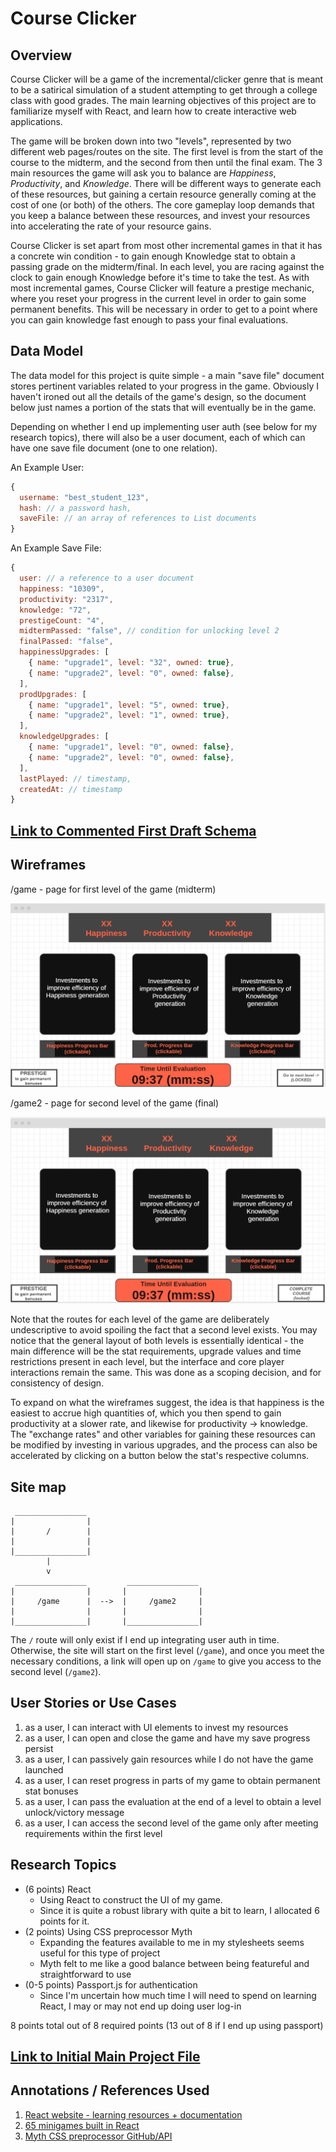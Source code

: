 # Course Clicker

## Overview

Course Clicker will be a game of the incremental/clicker genre that is meant to be a satirical simulation of a student attempting to get through a college class with good grades. The main learning objectives of this project are to familiarize myself with React, and learn how to create interactive web applications.

The game will be broken down into two "levels", represented by two different web pages/routes on the site. The first level is from the start of the course to the midterm, and the second from then until the final exam. The 3 main resources the game will ask you to balance are *Happiness*, *Productivity*, and *Knowledge*. There will be different ways to generate each of these resources, but gaining a certain resource generally coming at the cost of one (or both) of the others. The core gameplay loop demands that you keep a balance between these resources, and invest your resources into accelerating the rate of your resource gains. 

Course Clicker is set apart from most other incremental games in that it has a concrete win condition - to gain enough Knowledge stat to obtain a passing grade on the midterm/final. In each level, you are racing against the clock to gain enough Knowledge before it's time to take the test. As with most incremental games, Course Clicker will feature a prestige mechanic, where you reset your progress in the current level in order to gain some permanent benefits. This will be necessary in order to get to a point where you can gain knowledge fast enough to pass your final evaluations.

## Data Model

The data model for this project is quite simple - a main "save file" document stores pertinent variables related to your progress in the game. Obviously I haven't ironed out all the details of the game's design, so the document below just names a portion of the stats that will eventually be in the game.

Depending on whether I end up implementing user auth (see below for my research topics), there will also be a user document, each of which can have one save file document (one to one relation).

An Example User:

```javascript
{
  username: "best_student_123",
  hash: // a password hash,
  saveFile: // an array of references to List documents
}
```

An Example Save File:

```javascript
{
  user: // a reference to a user document
  happiness: "10309",
  productivity: "2317",
  knowledge: "72",
  prestigeCount: "4",
  midtermPassed: "false", // condition for unlocking level 2
  finalPassed: "false",
  happinessUpgrades: [
    { name: "upgrade1", level: "32", owned: true},
    { name: "upgrade2", level: "0", owned: false},
  ],
  prodUpgrades: [
    { name: "upgrade1", level: "5", owned: true},
    { name: "upgrade2", level: "1", owned: true},
  ],
  knowledgeUpgrades: [
    { name: "upgrade1", level: "0", owned: false},
    { name: "upgrade2", level: "0", owned: false},
  ],
  lastPlayed: // timestamp,
  createdAt: // timestamp
}
```

## [Link to Commented First Draft Schema](db.js) 

## Wireframes

/game - page for first level of the game (midterm)

![game level 1](documentation/game.png)

/game2 - page for second level of the game (final)

![game level 2](documentation/game2.png)

Note that the routes for each level of the game are deliberately undescriptive to avoid spoiling the fact that a second level exists. You may notice that the general layout of both levels is essentially identical - the main difference will be the stat requirements, upgrade values and time restrictions present in each level, but the interface and core player interactions remain the same. This was done as a scoping decision, and for consistency of design.

To expand on what the wireframes suggest, the idea is that happiness is the easiest to accrue high quantities of, which you then spend to gain productivity at a slower rate, and likewise for productivity -> knowledge. The "exchange rates" and other variables for gaining these resources can be modified by investing in various upgrades, and the process can also be accelerated by clicking on a button below the stat's respective columns.

## Site map
```
 ________________
|                |
|       /        |
|                |  
|________________|
        |
        v
 ________________         ________________
|                |       |                |
|     /game      |  -->  |     /game2     |
|                |       |                |
|________________|       |________________| 
```

The `/` route will only exist if I end up integrating user auth in time. Otherwise, the site will start on the first level (`/game`), and once you meet the necessary conditions, a link will open up on `/game` to give you access to the second level (`/game2`).

## User Stories or Use Cases

1. as a user, I can interact with UI elements to invest my resources
2. as a user, I can open and close the game and have my save progress persist
3. as a user, I can passively gain resources while I do not have the game launched
4. as a user, I can reset progress in parts of my game to obtain permanent stat bonuses
5. as a user, I can pass the evaluation at the end of a level to obtain a level unlock/victory message
6. as a user, I can access the second level of the game only after meeting requirements within the first level

## Research Topics

* (6 points) React
    * Using React to construct the UI of my game.
    * Since it is quite a robust library with quite a bit to learn, I allocated 6 points for it.
* (2 points) Using CSS preprocessor Myth
    * Expanding the features available to me in my stylesheets seems useful for this type of project
    * Myth felt to me like a good balance between being featureful and straightforward to use
* (0-5 points) Passport.js for authentication
    * Since I'm uncertain how much time I will need to spend on learning React, I may or may not end up doing user log-in

8 points total out of 8 required points (13 out of 8 if I end up using passport)


## [Link to Initial Main Project File](app.js) 

## Annotations / References Used

1. [React website - learning resources + documentation](https://reactjs.org)
2. [65 minigames built in React](https://react.rocks/tag/Game)
3. [Myth CSS preprocessor GitHub/API](https://github.com/segmentio/myth)
